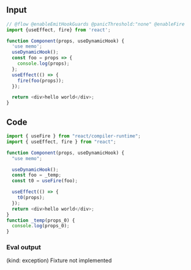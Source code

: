 
## Input

```javascript
// @flow @enableEmitHookGuards @panicThreshold:"none" @enableFire
import {useEffect, fire} from 'react';

function Component(props, useDynamicHook) {
  'use memo';
  useDynamicHook();
  const foo = props => {
    console.log(props);
  };
  useEffect(() => {
    fire(foo(props));
  });

  return <div>hello world</div>;
}

```

## Code

```javascript
import { useFire } from "react/compiler-runtime";
import { useEffect, fire } from "react";

function Component(props, useDynamicHook) {
  "use memo";

  useDynamicHook();
  const foo = _temp;
  const t0 = useFire(foo);

  useEffect(() => {
    t0(props);
  });
  return <div>hello world</div>;
}
function _temp(props_0) {
  console.log(props_0);
}

```
      
### Eval output
(kind: exception) Fixture not implemented